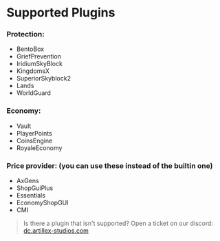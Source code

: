 # Supported Plugins

### Protection:
* BentoBox
* GriefPrevention
* IridiumSkyBlock
* KingdomsX
* SuperiorSkyblock2
* Lands
* WorldGuard

### Economy:
* Vault
* PlayerPoints
* CoinsEngine
* RoyaleEconomy

### Price provider: (you can use these instead of the builtin one)
* AxGens
* ShopGuiPlus
* Essentials
* EconomyShopGUI
* CMI

> Is there a plugin that isn't supported? Open a ticket on our discord:
<font color="#1f67ff">[dc.artillex-studios.com](https://dc.artillex-studios.com/)</font>
